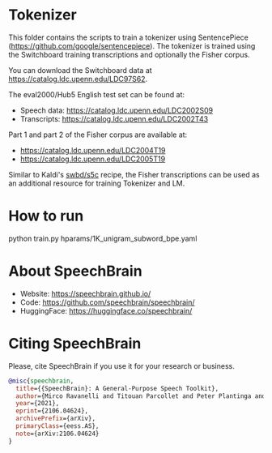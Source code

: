 # Tokenizer
This folder contains the scripts to train a tokenizer using SentencePiece (https://github.com/google/sentencepiece).
The tokenizer is trained using the Switchboard training transcriptions and optionally the Fisher corpus.

You can download the Switchboard data at https://catalog.ldc.upenn.edu/LDC97S62. 

The eval2000/Hub5 English test set can be found at: 
- Speech data: https://catalog.ldc.upenn.edu/LDC2002S09 
- Transcripts: https://catalog.ldc.upenn.edu/LDC2002T43

Part 1 and part 2 of the Fisher corpus are available at:
- https://catalog.ldc.upenn.edu/LDC2004T19
- https://catalog.ldc.upenn.edu/LDC2005T19

Similar to Kaldi's [swbd/s5c](https://github.com/kaldi-asr/kaldi/tree/master/egs/swbd/s5c) recipe, 
the Fisher transcriptions can be used as an additional resource for training Tokenizer and LM. 

# How to run
python train.py hparams/1K_unigram_subword_bpe.yaml


# **About SpeechBrain**
- Website: https://speechbrain.github.io/
- Code: https://github.com/speechbrain/speechbrain/
- HuggingFace: https://huggingface.co/speechbrain/


# **Citing SpeechBrain**
Please, cite SpeechBrain if you use it for your research or business.

```bibtex
@misc{speechbrain,
  title={{SpeechBrain}: A General-Purpose Speech Toolkit},
  author={Mirco Ravanelli and Titouan Parcollet and Peter Plantinga and Aku Rouhe and Samuele Cornell and Loren Lugosch and Cem Subakan and Nauman Dawalatabad and Abdelwahab Heba and Jianyuan Zhong and Ju-Chieh Chou and Sung-Lin Yeh and Szu-Wei Fu and Chien-Feng Liao and Elena Rastorgueva and François Grondin and William Aris and Hwidong Na and Yan Gao and Renato De Mori and Yoshua Bengio},
  year={2021},
  eprint={2106.04624},
  archivePrefix={arXiv},
  primaryClass={eess.AS},
  note={arXiv:2106.04624}
}
```
